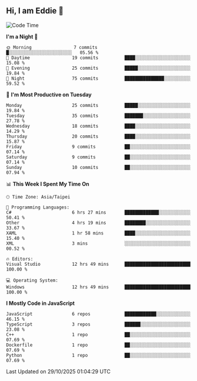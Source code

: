 ## Hi, I am Eddie 👋

<!--START_SECTION:waka-->
![Code Time](http://img.shields.io/badge/Code%20Time-914%20hrs%202%20mins-blue)

**I'm a Night 🦉** 

```text
🌞 Morning                7 commits           █░░░░░░░░░░░░░░░░░░░░░░░░   05.56 % 
🌆 Daytime                19 commits          ████░░░░░░░░░░░░░░░░░░░░░   15.08 % 
🌃 Evening                25 commits          █████░░░░░░░░░░░░░░░░░░░░   19.84 % 
🌙 Night                  75 commits          ███████████████░░░░░░░░░░   59.52 % 
```
📅 **I'm Most Productive on Tuesday** 

```text
Monday                   25 commits          █████░░░░░░░░░░░░░░░░░░░░   19.84 % 
Tuesday                  35 commits          ███████░░░░░░░░░░░░░░░░░░   27.78 % 
Wednesday                18 commits          ████░░░░░░░░░░░░░░░░░░░░░   14.29 % 
Thursday                 20 commits          ████░░░░░░░░░░░░░░░░░░░░░   15.87 % 
Friday                   9 commits           ██░░░░░░░░░░░░░░░░░░░░░░░   07.14 % 
Saturday                 9 commits           ██░░░░░░░░░░░░░░░░░░░░░░░   07.14 % 
Sunday                   10 commits          ██░░░░░░░░░░░░░░░░░░░░░░░   07.94 % 
```


📊 **This Week I Spent My Time On** 

```text
🕑︎ Time Zone: Asia/Taipei

💬 Programming Languages: 
C#                       6 hrs 27 mins       █████████████░░░░░░░░░░░░   50.41 % 
Other                    4 hrs 19 mins       ████████░░░░░░░░░░░░░░░░░   33.67 % 
XAML                     1 hr 58 mins        ████░░░░░░░░░░░░░░░░░░░░░   15.40 % 
XML                      3 mins              ░░░░░░░░░░░░░░░░░░░░░░░░░   00.52 % 

🔥 Editors: 
Visual Studio            12 hrs 49 mins      █████████████████████████   100.00 % 

💻 Operating System: 
Windows                  12 hrs 49 mins      █████████████████████████   100.00 % 
```

**I Mostly Code in JavaScript** 

```text
JavaScript               6 repos             ████████████░░░░░░░░░░░░░   46.15 % 
TypeScript               3 repos             ██████░░░░░░░░░░░░░░░░░░░   23.08 % 
C++                      1 repo              ██░░░░░░░░░░░░░░░░░░░░░░░   07.69 % 
Dockerfile               1 repo              ██░░░░░░░░░░░░░░░░░░░░░░░   07.69 % 
Python                   1 repo              ██░░░░░░░░░░░░░░░░░░░░░░░   07.69 % 
```




 Last Updated on 29/10/2025 01:04:29 UTC
<!--END_SECTION:waka-->
